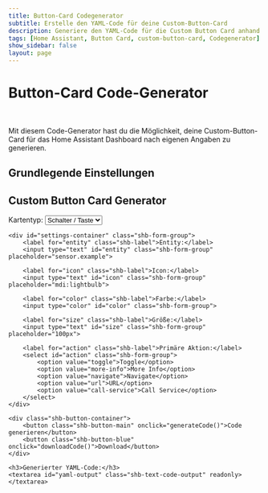 ```yaml
---
title: Button-Card Codegenerator
subtitle: Erstelle den YAML-Code für deine Custom-Button-Card
description: Generiere den YAML-Code für die Custom Button Card anhand deiner individuellen Angaben.
tags: [Home Assistant, Button Card, custom-button-card, Codegenerator]
show_sidebar: false
layout: page
---
```

<div class="shb-main-container">
<h1 class="shb-main-title">Button-Card Code-Generator</h1>
<br>
<p class="shb-main-description">
    Mit diesem Code-Generator hast du die Möglichkeit, deine Custom-Button-Card für das Home Assistant Dashboard nach eigenen Angaben zu generieren.
</p>
<div class="content-section">
<h2 class="shb-section-title-center">Grundlegende Einstellungen</h2>
<div class="generator-container">
    <h2>Custom Button Card Generator</h2>
    <label for="card-type" class="shb-label">Kartentyp:</label>
    <select id="card-type" class="shb-form-group" onchange="updateFields()">
        <option value="button">Schalter / Taste</option>
        <option value="status">Statusanzeige</option>
        <option value="blank">Blank Karte</option>
    </select>
    
    <div id="settings-container" class="shb-form-group">
        <label for="entity" class="shb-label">Entity:</label>
        <input type="text" id="entity" class="shb-form-group" placeholder="sensor.example">
        
        <label for="icon" class="shb-label">Icon:</label>
        <input type="text" id="icon" class="shb-form-group" placeholder="mdi:lightbulb">
        
        <label for="color" class="shb-label">Farbe:</label>
        <input type="color" id="color" class="shb-form-group">
        
        <label for="size" class="shb-label">Größe:</label>
        <input type="text" id="size" class="shb-form-group" placeholder="100px">
        
        <label for="action" class="shb-label">Primäre Aktion:</label>
        <select id="action" class="shb-form-group">
            <option value="toggle">Toggle</option>
            <option value="more-info">More Info</option>
            <option value="navigate">Navigate</option>
            <option value="url">URL</option>
            <option value="call-service">Call Service</option>
        </select>
    </div>
    
    <div class="shb-button-container">
        <button class="shb-button-main" onclick="generateCode()">Code generieren</button>
        <button class="shb-button-blue" onclick="downloadCode()">Download</button>
    </div>
    
    <h3>Generierter YAML-Code:</h3>
    <textarea id="yaml-output" class="shb-text-code-output" readonly></textarea>
</div>
</div>
</div>
<script>
    function updateFields() {
        const cardType = document.getElementById('card-type').value;
        const settingsContainer = document.getElementById('settings-container');
        
        if (cardType === 'blank') {
            settingsContainer.style.display = 'none';
        } else {
            settingsContainer.style.display = 'block';
        }
    }
</script>
